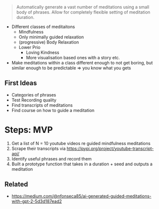 > Automatically generate a vast number of meditations using a small body of phrases. Allow for completely flexible setting of meditation duration.

- Different classes of meditaitons
	- Mindfulness
	- Only minimally guided relaxation
	- (progressive) Body Relaxation
	- Lower Prio
		- Loving Kindness
		- More visualisation based ones with a story etc.
- Make meditations within a class different enough to not get boring, but similar enough to be predictable => you know what you gets

## First Ideas
-   Categories of phrases
-   Test Recording quality
-   Find transcripts of meditations
-   Find course on how to guide a meditation

# Steps: MVP
1. Get a list of N = 10 youtube videos re guided mindfulness meditations
2. Scrape their transcripts via https://pypi.org/project/youtube-transcript-api/
3. Identify useful phrases and record them
4. Built a prototype function that takes in a duration + seed and outputs a meditation

## Related
- https://medium.com/@nfonseca85/ai-generated-guided-meditations-with-gpt-2-5d3d187ead2